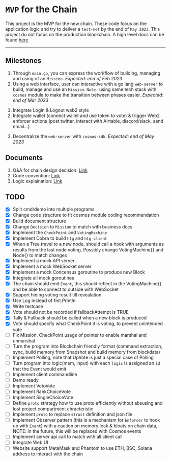 # `MVP` for the Chain

This project is the MVP for the new chain. These code focus on the application logic and try to deliver a `test-net` by the end of `May 2023`. This project do not focus on the production blockchain. A high level docs can be found [here](https://hectagondao.notion.site/D-Chain-Design-a7f071f3e7514191be453852a5675699)
<hr>

## Milestones

1. Through `main.go`, you can express the workflow of building, managing and using of an `Mission`. *Expected: end of Feb 2023*
2. Using a web interface, user can interactive with a go lang `web-server` to build, manage and use an `Mission`. `Note:` using same tech stack with `cosmos` module to make the transition between phases easier. *Expected: end of Mar 2023*

<ol>
  <li>Integrate Login & Logout web2 style</li>
  <li>Integrate wallet (connect wallet and use token to vote) & trigger Web2 enforcer actions (post twitter, interact with Airtable, discord/slack, send email...).</li>
</ol>

3. Decentralize the `web-server` with `cosmos-sdk`. *Expected: end of May 2023*

## Documents

1. Q&A for chain design decision: [Link](assets/DesignQA.md)
2. Code convention: [Link](assets/Code.md)
3. Logic explaination: [Link](assets/Logic.md)

## TODO

- [x] Split cmd/demo into multiple programs
- [x] Change code structure to fit cosmos module coding recommendation
- [x] Build document structure
- [x] Change `Decision` to `Mission` to match with business docs
- [x] Implement the `CheckPoint` and `VotingMachine`
- [x] Implement Cobra to build `htg` and `htg-client`
- [x] When a Tree travel to a new node, should call a hook with arguments as results from the last node voting. Possibly change VotingMachine{} and Node{} to match changes
- [x] Implement a mock API server
- [x] Implement a mock WebSocket server
- [x] Implement a mock Concensus goroutine to produce new Block
- [x] Integrate all mock goroutines
- [x] The chain should emit `Event`, this should reflect in the VotingMachine{} and be able to connect to outside with WebSocket
- [x] Support hiding voting result till revealation
- [x] Use Log instead of fmt.Println
- [x] Write testcase
- [x] Vote should not be recorded if fallbackAttempt is TRUE
- [x] Tally & Fallback should be called when a new block is produced
- [x] Vote should specify what CheckPoint it is voting, to prevent unintended vote
- [ ] Fix Mission, CheckPoint usage of pointer to enable marshal and unmarshal
- [ ] Turn the program into Blockchain friendly format (command extraction, sync, build memory from Snapshot and build memory from blockdata)
- [ ] Implement Polling, note that UpVote is just a special case of Polling
- [ ] Turn program into logic(mem, input) with each `logic` is assigned an `id` that the Event would emit
- [ ] Implement client commandline
- [ ] Demo ready
- [ ] Implement VetoVote
- [ ] Implement RankChoiceVote
- [ ] Implement SingleChoiceVote
- [ ] Define `proto` strategy how to use proto efficiently without absusing and lost project compartment chracteristic
- [ ] Implement `proto` to replace `struct` definition and json file
- [ ] Implement Observer pattern (this is a mechanism for `Enforcer` to hook up with `Event`) with a caution on memory leak & bloats on chain data, NOTE: in the future, this will be replaced with Cosmos events
- [ ] Implement server api call to match with all client call
- [ ] Integrate Web UI
- [ ] Website support MetaMask and Phantom to use ETH, BSC, Solana address to interact with the chain
